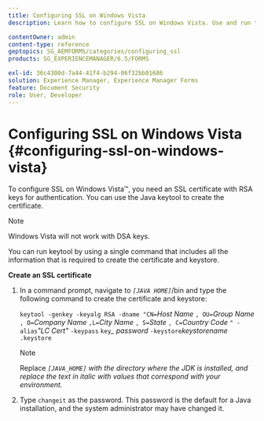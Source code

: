 ```yaml
---
title: Configuring SSL on Windows Vista
description: Learn how to configure SSL on Windows Vista. Use and run the Java Keytool to generate the SSL certificate with RSA keys for the authentication.

contentOwner: admin
content-type: reference
geptopics: SG_AEMFORMS/categories/configuring_ssl
products: SG_EXPERIENCEMANAGER/6.5/FORMS

exl-id: 36c4300d-7a44-41f4-b294-06f32bb01686
solution: Experience Manager, Experience Manager Forms
feature: Document Security
role: User, Developer
---
```

# Configuring SSL on Windows Vista {#configuring-ssl-on-windows-vista}

To configure SSL on Windows Vista™, you need an SSL certificate with RSA keys for authentication. You can use the Java keytool to create the certificate.

>[!NOTE]
>
>Windows Vista will not work with DSA keys.

You can run keytool by using a single command that includes all the information that is required to create the certificate and keystore.

**Create an SSL certificate**

1. In a command prompt, navigate to *`[JAVA HOME]`*/bin and type the following command to create the certificate and keystore:

   `keytool -genkey -keyalg RSA -dname "CN=`*Host Name* `, OU=`*Group Name* `, O=`*Company Name* `,L=`*City Name* `, S=`*State* `, C=`*Country Code* `" -alias`*"LC Cert"* `-keypass` `key`*_* *password* `-keystore`*keystorename* `.keystore`

   >[!NOTE]
   >
   >Replace *`[JAVA_HOME]` with the directory where the JDK is installed, and replace the text in italic with values that correspond with your environment.*

1. Type `changeit` as the password. This password is the default for a Java installation, and the system administrator may have changed it.
